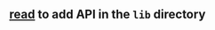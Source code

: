 ## [read](https://www.jetbrains.com/help/idea/library.html#define-library) to add API in the `lib` directory
